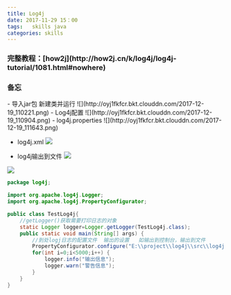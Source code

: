 ```yaml
---
title: Log4j
date: 2017-11-29 15：00
tags:   skills java
categories: skills
---
```


<h3>完整教程：[how2j](http://how2j.cn/k/log4j/log4j-tutorial/1081.html#nowhere)</h3>

<h3>备忘</h3>
- 导入jar包 新建类并运行
![](http://oyj1fkfcr.bkt.clouddn.com/2017-12-19_110221.png)
- Log4j配置
![](http://oyj1fkfcr.bkt.clouddn.com/2017-12-19_110904.png)
- log4j.properties
 ![](http://oyj1fkfcr.bkt.clouddn.com/2017-12-19_111643.png)

- log4j.xml
![](http://oyj1fkfcr.bkt.clouddn.com/2017-12-19_112517.png)

- log4j输出到文件
![](http://oyj1fkfcr.bkt.clouddn.com/2017-12-19_113448.png)

![](http://oyj1fkfcr.bkt.clouddn.com/2017-12-19_113341.png)

```java
package log4j;

import org.apache.log4j.Logger;
import org.apache.log4j.PropertyConfigurator;

public class TestLog4j{
	//getLogger()获取需要打印日志的对象
	static Logger logger=Logger.getLogger(TestLog4j.class);
	public static void main(String[] args) {
		//到处logj日志的配置文件  输出的设置   如输出到控制台，输出到文件
		PropertyConfigurator.configure("E:\\project\\log4j\\src\\log4j.xml");
	    for(int i=0;i<5000;i++) {
	    	logger.info("输出信息");
	    	logger.warn("警告信息");
	    }
	}
}
```
